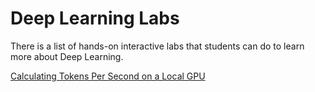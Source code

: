 # Deep Learning Labs

There is a list of hands-on interactive labs that students can do
to learn more about Deep Learning.

[Calculating Tokens Per Second on a Local GPU](calculating-tokens-per-second.md)